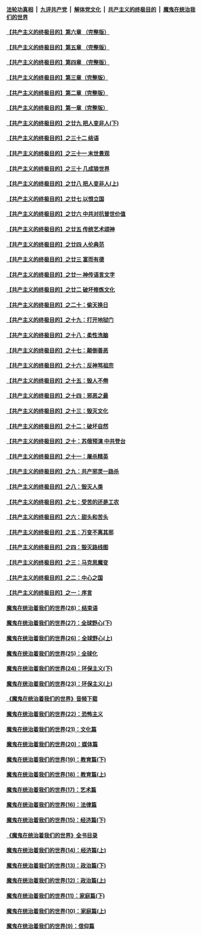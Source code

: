 ####  [法轮功真相](../../../../basic/blob/master/README.md?t=09241852) &nbsp;|&nbsp; [九评共产党](../../../../9ping.md/blob/master/README.md?t=09241852) &nbsp;|&nbsp; [解体党文化](../../../../jtdwh.md/blob/master/README.md?t=09241852)  &nbsp;|&nbsp; [共产主义的终极目的](../../../../gczydzjmd.md/blob/master/README.md?t=09241852) &nbsp;|&nbsp; [魔鬼在统治我们的世界](../../../../mgztzwmdsj.md/blob/master/README.md?t=09241852) 

#### [【共产主义的终极目的】第六章 （完整版）](../pages/nsc422/n11428913.md?t=09241852) 

#### [【共产主义的终极目的】第五章 （完整版）](../pages/nsc422/n11428912.md?t=09241852) 

#### [【共产主义的终极目的】第四章 （完整版）](../pages/nsc422/n11428907.md?t=09241852) 

#### [【共产主义的终极目的】第三章（完整版）](../pages/nsc422/n11428848.md?t=09241852) 

#### [【共产主义的终极目的】第二章（完整版）](../pages/nsc422/n11428831.md?t=09241852) 

#### [【共产主义的终极目的】第一章（完整版）](../pages/nsc422/n11417651.md?t=09241852) 

#### [【共产主义的终极目的】之廿九 把人变非人(下)](../pages/nsc422/n11344140.md?t=09241852) 

#### [【共产主义的终极目的】之三十二 结语](../pages/nsc422/n11360535.md?t=09241852) 

#### [【共产主义的终极目的】之三十一 末世景观](../pages/nsc422/n11351129.md?t=09241852) 

#### [【共产主义的终极目的】之三十 几成狼世界](../pages/nsc422/n11348280.md?t=09241852) 

#### [【共产主义的终极目的】之廿八 把人变非人(上)](../pages/nsc422/n11340492.md?t=09241852) 

#### [【共产主义的终极目的】之廿七 以恨立国](../pages/nsc422/n11336944.md?t=09241852) 

#### [【共产主义的终极目的】之廿六 中共对抗普世价值](../pages/nsc422/n11324785.md?t=09241852) 

#### [【共产主义的终极目的】之廿五 传统艺术颂神](../pages/nsc422/n11296396.md?t=09241852) 

#### [【共产主义的终极目的】之廿四 人伦典范](../pages/nsc422/n11296397.md?t=09241852) 

#### [【共产主义的终极目的】之廿三 富而有德](../pages/nsc422/n11283598.md?t=09241852) 

#### [【共产主义的终极目的】之廿一 神传语言文字](../pages/nsc422/n11263265.md?t=09241852) 

#### [【共产主义的终极目的】之廿二 破坏修炼文化](../pages/nsc422/n11245728.md?t=09241852) 

#### [【共产主义的终极目的】之二十：偷天换日](../pages/nsc422/n11238846.md?t=09241852) 

#### [【共产主义的终极目的】之十九：打开地狱门](../pages/nsc422/n11206376.md?t=09241852) 

#### [【共产主义的终极目的】之十八：柔性洗脑](../pages/nsc422/n11199994.md?t=09241852) 

#### [【共产主义的终极目的】之十七：颠倒善恶](../pages/nsc422/n11179782.md?t=09241852) 

#### [【共产主义的终极目的】之十六：反神骂祖宗](../pages/nsc422/n11166798.md?t=09241852) 

#### [【共产主义的终极目的】之十五：毁人不倦](../pages/nsc422/n11166792.md?t=09241852) 

#### [【共产主义的终极目的】之十四：邪恶之最](../pages/nsc422/n11150249.md?t=09241852) 

#### [【共产主义的终极目的】之十三：毁灭文化](../pages/nsc422/n11135227.md?t=09241852) 

#### [【共产主义的终极目的】之十二：破坏自然](../pages/nsc422/n11135214.md?t=09241852) 

#### [【共产主义的终极目的】之十：苏俄预演 中共登台](../pages/nsc422/n11118424.md?t=09241852) 

#### [【共产主义的终极目的】之十一：屠杀精英](../pages/nsc422/n11118442.md?t=09241852) 

#### [【共产主义的终极目的】之九：共产邪灵一路杀](../pages/nsc422/n11114139.md?t=09241852) 

#### [【共产主义的终极目的】之八：毁灭人类](../pages/nsc422/n11108503.md?t=09241852) 

#### [【共产主义的终极目的】之七：受苦的还是工农](../pages/nsc422/n11101809.md?t=09241852) 

#### [【共产主义的终极目的】之六：甜头和苦头](../pages/nsc422/n11096971.md?t=09241852) 

#### [【共产主义的终极目的】之五：万变不离其邪](../pages/nsc422/n11091285.md?t=09241852) 

#### [【共产主义的终极目的】之四：毁灭路线图](../pages/nsc422/n11086284.md?t=09241852) 

#### [【共产主义的终极目的】之三：马克思魔变](../pages/nsc422/n11061941.md?t=09241852) 

#### [【共产主义的终极目的】之二：中心之国](../pages/nsc422/n11047728.md?t=09241852) 

#### [【共产主义的终极目的】之一：序言](../pages/nsc422/n11086077.md?t=09241852) 

#### [魔鬼在统治着我们的世界(28)：结束语](../pages/nsc422/n10936246.md?t=09241852) 

#### [魔鬼在统治着我们的世界(27)：全球野心(下)](../pages/nsc422/n10928319.md?t=09241852) 

#### [魔鬼在统治着我们的世界(26)：全球野心(上)](../pages/nsc422/n10900318.md?t=09241852) 

#### [魔鬼在统治着我们的世界(25)：全球化](../pages/nsc422/n10788205.md?t=09241852) 

#### [魔鬼在统治着我们的世界(24)：环保主义(下)](../pages/nsc422/n10695307.md?t=09241852) 

#### [魔鬼在统治着我们的世界(23)：环保主义(上)](../pages/nsc422/n10688613.md?t=09241852) 

#### [《魔鬼在统治着我们的世界》音频下载](../pages/nsc422/n10635553.md?t=09241852) 

#### [魔鬼在统治着我们的世界(22)：恐怖主义](../pages/nsc422/n10614727.md?t=09241852) 

#### [魔鬼在统治着我们的世界(21)：文化篇](../pages/nsc422/n10597706.md?t=09241852) 

#### [魔鬼在统治着我们的世界(20)：媒体篇](../pages/nsc422/n10586579.md?t=09241852) 

#### [魔鬼在统治着我们的世界(19)：教育篇(下)](../pages/nsc422/n10564808.md?t=09241852) 

#### [魔鬼在统治着我们的世界(18)：教育篇(上)](../pages/nsc422/n10526970.md?t=09241852) 

#### [魔鬼在统治着我们的世界(17)：艺术篇](../pages/nsc422/n10499093.md?t=09241852) 

#### [魔鬼在统治着我们的世界(16)：法律篇](../pages/nsc422/n10485969.md?t=09241852) 

#### [魔鬼在统治着我们的世界(15)：经济篇(下)](../pages/nsc422/n10469975.md?t=09241852) 

#### [《魔鬼在统治着我们的世界》全书目录](../pages/nsc422/n10464261.md?t=09241852) 

#### [魔鬼在统治着我们的世界(14)：经济篇(上)](../pages/nsc422/n10457370.md?t=09241852) 

#### [魔鬼在统治着我们的世界(13)：政治篇(下)](../pages/nsc422/n10448270.md?t=09241852) 

#### [魔鬼在统治着我们的世界(12)：政治篇(上)](../pages/nsc422/n10444576.md?t=09241852) 

#### [魔鬼在统治着我们的世界(11)：家庭篇(下)](../pages/nsc422/n10440961.md?t=09241852) 

#### [魔鬼在统治着我们的世界(10)：家庭篇(上)](../pages/nsc422/n10435448.md?t=09241852) 

#### [魔鬼在统治着我们的世界(9)：信仰篇](../pages/nsc422/n10432159.md?t=09241852) 

